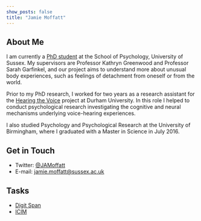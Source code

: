 ```yaml
---
show_posts: false
title: "Jamie Moffatt"
---
```

## About Me
I am currently a <a href="https://profiles.sussex.ac.uk/p445682-jamie-moffatt">PhD student</a> at the School of Psychology, University of Sussex. My supervisors are Professor Kathryn Greenwood and Professor Sarah Garfinkel, and our project aims to understand more about unusual body experiences, such as feelings of detachment from oneself or from the world.

Prior to my PhD research, I worked for two years as a research assistant for the <a href="https://hearingthevoice.org/">Hearing the Voice</a> project at Durham University. In this role I helped to conduct psychological research investigating the cognitive and neural mechanisms underlying voice-hearing experiences.

I also studied Psychology and Psychological Research at the University of Birmingham, where I graduated with a Master in Science in July 2016.

## Get in Touch
<ul>
<li>Twitter: <a href="http://twitter.com/JAMoffatt">@JAMoffatt</a></li>
<li>E-mail: <a href="mailto:jamie.moffatt@sussex.ac.uk">jamie.moffatt@sussex.ac.uk</a></li>
</ul>

## Tasks

<ul>
<li><a href = "/digit_span">Digit Span</a></li>
<li><a href = "/icim">ICIM</a></li>
</ul>
